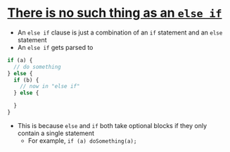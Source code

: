 # [There is no such thing as an `else if`](https://github.com/getify/You-Dont-Know-JS/blob/master/types%20%26%20grammar/ch5.md#else-if-and-optional-blocks)

* An `else if` clause is just a combination of an `if` statement and an `else` statement
* An `else if` gets parsed to

```javascript
if (a) {
  // do something
} else {
  if (b) {
    // now in "else if"
  } else {

  }
}
```

* This is because `else` and `if` both take optional blocks if they only contain a single statement
  * For example, `if (a) doSomething(a);`
